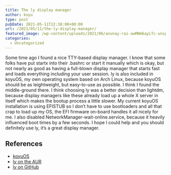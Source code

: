 ```yaml
---
title: The ly display manager
author: koyu
type: post
pubDate: 2021-05-11T22:38:00+00:00
url: /2021/05/11/the-ly-display-manager/
featured_image: /wp-content/uploads/2021/06/anunay-rai-awMWm6ayLTc-unsplash-scaled-e1624833834998.jpg
categories:
  - Uncategorized
---
```

Some time ago I found a nice TTY-based display manager. I know that some folks have put startx into their .bashrc or start it manually which is okay, but not nearly as good as having a full-blown display manager that starts fast and loads everything including your user session. ly is also included in koyuOS, my own operating system based on Arch Linux, because koyuOS should be as leightweight, but easy-to-use as possible. I think I found the middle-ground there. I think choosing ly was a better decision than lightdm, because display managers like these already load up a whole X server in itself which makes the bootup process a little slower. My current koyuOS installation is using EFISTUB so I don&#8217;t have to use bootloaders and all that crap to load up my OS, the EFI firmware on-board handles it all nicely for me. I also disabled NetworkManager-wait-online.service, because it heavily influenced boot times by a few seconds. I hope I could help and you should definitely use ly, it&#8217;s a great display manager.

## References

  * <a href="https://github.com/koyuspace/koyuos" data-type="URL" data-id="https://github.com/koyuspace/koyuos" target="_blank" rel="noreferrer noopener">koyuOS</a>
  * <a href="https://aur.archlinux.org/packages/ly/" data-type="URL" data-id="https://aur.archlinux.org/packages/ly/" target="_blank" rel="noreferrer noopener">ly on the AUR</a>
  * <a href="https://github.com/nullgemm/ly" target="_blank" rel="noreferrer noopener">ly on GitHub</a>
